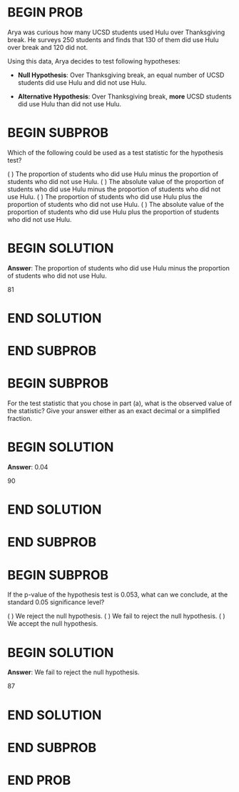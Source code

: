 # BEGIN PROB

Arya was curious how many UCSD students used Hulu over Thanksgiving
break. He surveys 250 students and finds that 130 of them did use Hulu
over break and 120 did not.

Using this data, Arya decides to test following hypotheses:

-   **Null Hypothesis**: Over Thanksgiving break, an equal number of
    UCSD students did use Hulu and did not use Hulu.

-   **Alternative Hypothesis**: Over Thanksgiving break, **more** UCSD
    students did use Hulu than did not use Hulu.

# BEGIN SUBPROB

Which of the following could be used as a test statistic for the
hypothesis test?

( ) The proportion of students who did use Hulu minus the proportion of students who did not use Hulu.
( ) The absolute value of the proportion of students who did use Hulu minus the proportion of students who did not use Hulu.
( ) The proportion of students who did use Hulu plus the proportion of students who did not use Hulu.
( ) The absolute value of the proportion of students who did use Hulu plus the proportion of students who did not use Hulu.

# BEGIN SOLUTION

**Answer**: The proportion of students who did use Hulu minus the proportion of
students who did not use Hulu.

<average>81</average>

# END SOLUTION

# END SUBPROB

# BEGIN SUBPROB

For the test statistic that you chose in part (a), what is the observed
value of the statistic? Give your answer either as an exact decimal or a
simplified fraction.

# BEGIN SOLUTION

**Answer**: 0.04

<average>90</average>

# END SOLUTION

# END SUBPROB

# BEGIN SUBPROB

If the p-value of the hypothesis test is 0.053, what can we conclude, at
the standard 0.05 significance level?

( ) We reject the null hypothesis.
( ) We fail to reject the null hypothesis.
( ) We accept the null hypothesis.

# BEGIN SOLUTION

**Answer**: We fail to reject the null hypothesis.

<average>87</average>

# END SOLUTION

# END SUBPROB

# END PROB